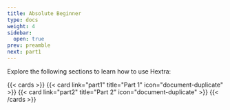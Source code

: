 ```yaml
---
title: Absolute Beginner
type: docs
weight: 4
sidebar:
  open: true
prev: preamble
next: part1
---
```


Explore the following sections to learn how to use Hextra:

<!--more-->

{{< cards >}}
  {{< card link="part1" title="Part 1" icon="document-duplicate" >}}
  {{< card link="part2" title="Part 2" icon="document-duplicate" >}}
{{< /cards >}}
